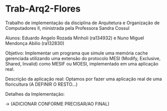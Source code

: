 # Trab-Arq2-Flores
Trabalho de implementação da disciplina de Arquitetura e Organização de Computadores II, ministrada pela Professora Sandra Cossul

Alunos: Eduardo Angelo Rozada Minholi (ra134932) e Nuno Miguel Mendonça Abilio (ra132830)

Objetivo: Implementar um programa que simule uma memória cache gerenciada utilizando uma extensão do protocolo MESI (Modify, Exclusive, Shared, Invalid) como MESIF ou MOESI, implementado em uma aplicação real.

Descrição da aplicação real: Optamos por fazer uma aplicação real de uma floricultura (A DEFINIR O RESTO...)

Detalhes da Implementação:

-> (ADICIONAR CONFORME PRECISAR/AO FINAL)